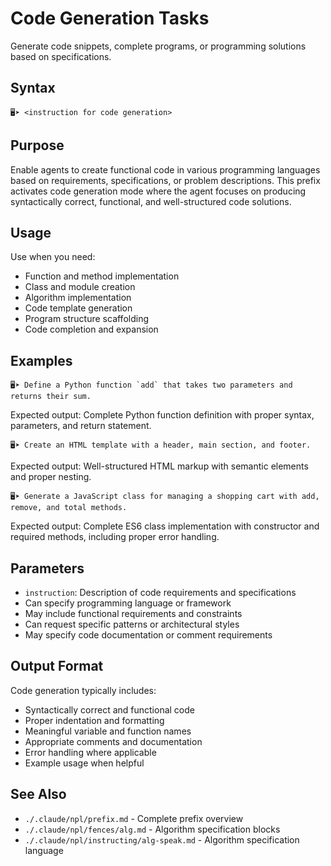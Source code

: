 # Code Generation Tasks
Generate code snippets, complete programs, or programming solutions based on specifications.

## Syntax
`🖥️➤ <instruction for code generation>`

## Purpose
Enable agents to create functional code in various programming languages based on requirements, specifications, or problem descriptions. This prefix activates code generation mode where the agent focuses on producing syntactically correct, functional, and well-structured code solutions.

## Usage
Use when you need:
- Function and method implementation
- Class and module creation
- Algorithm implementation
- Code template generation
- Program structure scaffolding
- Code completion and expansion

## Examples

```example
🖥️➤ Define a Python function `add` that takes two parameters and returns their sum.
```

Expected output: Complete Python function definition with proper syntax, parameters, and return statement.

```example
🖥️➤ Create an HTML template with a header, main section, and footer.
```

Expected output: Well-structured HTML markup with semantic elements and proper nesting.

```example
🖥️➤ Generate a JavaScript class for managing a shopping cart with add, remove, and total methods.
```

Expected output: Complete ES6 class implementation with constructor and required methods, including proper error handling.

## Parameters
- `instruction`: Description of code requirements and specifications
- Can specify programming language or framework
- May include functional requirements and constraints
- Can request specific patterns or architectural styles
- May specify code documentation or comment requirements

## Output Format
Code generation typically includes:
- Syntactically correct and functional code
- Proper indentation and formatting
- Meaningful variable and function names
- Appropriate comments and documentation
- Error handling where applicable
- Example usage when helpful

## See Also
- `./.claude/npl/prefix.md` - Complete prefix overview
- `./.claude/npl/fences/alg.md` - Algorithm specification blocks
- `./.claude/npl/instructing/alg-speak.md` - Algorithm specification language